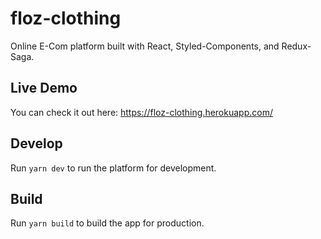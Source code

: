 # floz-clothing
Online E-Com platform built with React, Styled-Components, and Redux-Saga.

## Live Demo
You can check it out here: https://floz-clothing.herokuapp.com/

## Develop
Run `yarn dev` to run the platform for development. 

## Build
Run `yarn build` to build the app for production. 

